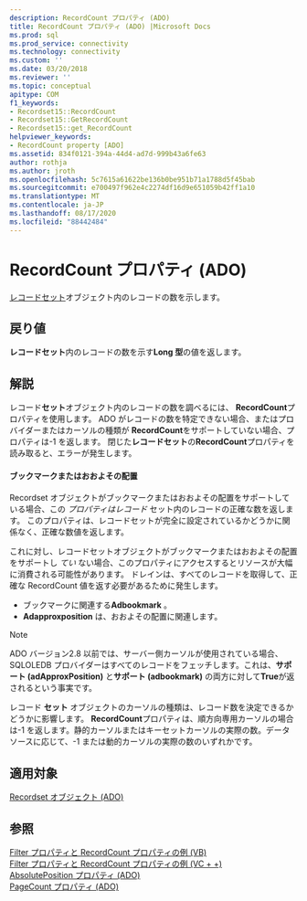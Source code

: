 ```yaml
---
description: RecordCount プロパティ (ADO)
title: RecordCount プロパティ (ADO) |Microsoft Docs
ms.prod: sql
ms.prod_service: connectivity
ms.technology: connectivity
ms.custom: ''
ms.date: 03/20/2018
ms.reviewer: ''
ms.topic: conceptual
apitype: COM
f1_keywords:
- Recordset15::RecordCount
- Recordset15::GetRecordCount
- Recordset15::get_RecordCount
helpviewer_keywords:
- RecordCount property [ADO]
ms.assetid: 834f0121-394a-44d4-ad7d-999b43a6fe63
author: rothja
ms.author: jroth
ms.openlocfilehash: 5c7615a61622be136b0be951b71a1788d5f45bab
ms.sourcegitcommit: e700497f962e4c2274df16d9e651059b42ff1a10
ms.translationtype: MT
ms.contentlocale: ja-JP
ms.lasthandoff: 08/17/2020
ms.locfileid: "88442484"
---
```

# <a name="recordcount-property-ado"></a>RecordCount プロパティ (ADO)

[レコードセット](../../../ado/reference/ado-api/recordset-object-ado.md)オブジェクト内のレコードの数を示します。
  
## <a name="return-value"></a>戻り値

**レコードセット**内のレコードの数を示す**Long 型**の値を返します。
  
## <a name="remarks"></a>解説

レコード**セット**オブジェクト内のレコードの数を調べるには、 **RecordCount**プロパティを使用します。 ADO がレコードの数を特定できない場合、またはプロバイダーまたはカーソルの種類が **RecordCount**をサポートしていない場合、プロパティは-1 を返します。 閉じた**レコードセット**の**RecordCount**プロパティを読み取ると、エラーが発生します。

#### <a name="bookmarks-or-approximate-positioning"></a>ブックマークまたはおおよその配置

Recordset オブジェクトがブックマークまたはおおよその配置をサポートしている場合、この *プロパティはレコード* セット内のレコードの正確な数を返します。 このプロパティは、レコードセットが完全に設定されているかどうかに関係なく、正確な数値を返します。

これに対し、レコードセットオブジェクトがブックマークまたはおおよその配置をサポートし *てい* ない場合、このプロパティにアクセスするとリソースが大幅に消費される可能性があります。 ドレインは、すべてのレコードを取得して、正確な RecordCount 値を返す必要があるために発生します。

- ブックマークに関連する**Adbookmark** 。
- **Adapproxposition** は、おおよその配置に関連します。

> [!NOTE]
> ADO バージョン2.8 以前では、サーバー側カーソルが使用されている場合、SQLOLEDB プロバイダーはすべてのレコードをフェッチします。これは、**サポート (adApproxPosition)** と**サポート (adbookmark)** の両方に対して**True**が返されるという事実です。
  
レコード **セット** オブジェクトのカーソルの種類は、レコード数を決定できるかどうかに影響します。 **RecordCount**プロパティは、順方向専用カーソルの場合は-1 を返します。静的カーソルまたはキーセットカーソルの実際の数。データソースに応じて、-1 または動的カーソルの実際の数のいずれかです。
  
## <a name="applies-to"></a>適用対象

[Recordset オブジェクト (ADO)](../../../ado/reference/ado-api/recordset-object-ado.md)  
  
## <a name="see-also"></a>参照

[Filter プロパティと RecordCount プロパティの例 (VB)](../../../ado/reference/ado-api/filter-and-recordcount-properties-example-vb.md)   
[Filter プロパティと RecordCount プロパティの例 (VC + +)](../../../ado/reference/ado-api/filter-and-recordcount-properties-example-vc.md)   
[AbsolutePosition プロパティ (ADO)](../../../ado/reference/ado-api/absoluteposition-property-ado.md)   
[PageCount プロパティ (ADO)](../../../ado/reference/ado-api/pagecount-property-ado.md)
